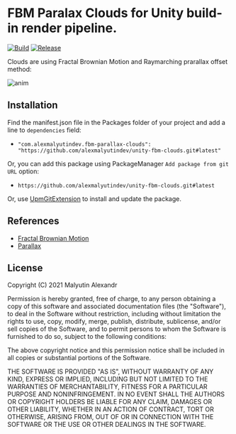 FBM Paralax Clouds for Unity build-in render pipeline.
==========

[![Build](https://github.com/alexmalyutindev/unity-fbm-clouds/actions/workflows/upm-ci.yml/badge.svg)](https://github.com/alexmalyutindev/unity-fbm-clouds/actions/workflows/upm-ci.yml)
[![Release](https://img.shields.io/github/v/release/alexmalyutindev/unity-fbm-clouds)](https://github.com/alexmalyutindev/unity-fbm-clouds/releases)

Clouds are using Fractal Brownian Motion and Raymarching prarallax offset method:

![anim](https://github.com/alexmalyutindev/unity-fbm-clouds-buildin/blob/master/Recordings/gif_animation_001.gif)

Installation
------------
Find the manifest.json file in the Packages folder of your project and add a line to `dependencies` field:

* `"com.alexmalyutindev.fbm-parallax-clouds": "https://github.com/alexmalyutindev/unity-fbm-clouds.git#latest"`

Or, you can add this package using PackageManager `Add package from git URL` option:

* `https://github.com/alexmalyutindev/unity-fbm-clouds.git#latest`

Or, use [UpmGitExtension](https://github.com/mob-sakai/UpmGitExtension) to install and update the package.

References
----------

- [Fractal Brownian Motion](https://thebookofshaders.com/13/)
- [Parallax](https://catlikecoding.com/unity/tutorials/rendering/part-20/)

License
-------

Copyright (C) 2021 Malyutin Alexandr

Permission is hereby granted, free of charge, to any person obtaining a copy of
this software and associated documentation files (the "Software"), to deal in
the Software without restriction, including without limitation the rights to
use, copy, modify, merge, publish, distribute, sublicense, and/or sell copies of
the Software, and to permit persons to whom the Software is furnished to do so,
subject to the following conditions:

The above copyright notice and this permission notice shall be included in all
copies or substantial portions of the Software.

THE SOFTWARE IS PROVIDED "AS IS", WITHOUT WARRANTY OF ANY KIND, EXPRESS OR
IMPLIED, INCLUDING BUT NOT LIMITED TO THE WARRANTIES OF MERCHANTABILITY, FITNESS
FOR A PARTICULAR PURPOSE AND NONINFRINGEMENT. IN NO EVENT SHALL THE AUTHORS OR
COPYRIGHT HOLDERS BE LIABLE FOR ANY CLAIM, DAMAGES OR OTHER LIABILITY, WHETHER
IN AN ACTION OF CONTRACT, TORT OR OTHERWISE, ARISING FROM, OUT OF OR IN
CONNECTION WITH THE SOFTWARE OR THE USE OR OTHER DEALINGS IN THE SOFTWARE.
